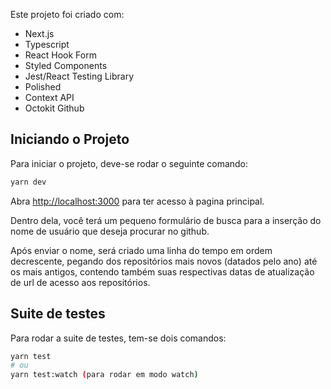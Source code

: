 Este projeto foi criado com:

- Next.js
- Typescript
- React Hook Form
- Styled Components
- Jest/React Testing Library
- Polished
- Context API
- Octokit Github

## Iniciando o Projeto

Para iniciar o projeto, deve-se rodar o seguinte comando:

```bash
yarn dev
```

Abra [http://localhost:3000](http://localhost:3000) para ter acesso à pagina principal.

Dentro dela, você terá um pequeno formulário de busca para a inserção do nome de usuário que deseja procurar no github.

Após enviar o nome, será criado uma linha do tempo em ordem decrescente, pegando dos repositórios mais novos (datados pelo ano) até os mais antigos, contendo também suas respectivas datas de atualização de url de acesso aos repositórios.

## Suite de testes

Para rodar a suite de testes, tem-se dois comandos:

```bash
yarn test
# ou
yarn test:watch (para rodar em modo watch)
```
